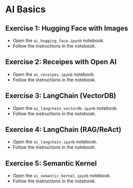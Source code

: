 # AI Basics

## Exercise 1: Hugging Face with Images

- Open the `ai_hugging_face.ipynb` notebook.
- Follow the instructions in the notebook.

## Exercise 2: Receipes with Open AI

- Open the `ai_receipes.ipynb` notebook.
- Follow the instructions in the notebook.

## Exercise 3: LangChain (VectorDB)

- Open the `ai_langchain_vectordb.ipynb` notebook.
- Follow the instructions in the notebook.

## Exercise 4: LangChain (RAG/ReAct)

- Open the `ai_langchain.ipynb` notebook.
- Follow the instructions in the notebook.

## Exercise 5: Semantic Kernel

- Open the `ai_semantic_kernel.ipynb` notebook.
- Follow the instructions in the notebook.
